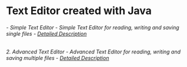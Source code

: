 # Text Editor created with Java
###### - Simple Text Editor - Simple Text Editor for reading, writing and saving single files - [Detailed Description](/doc)

###### 2. Advanced Text Editor - Advanced Text Editor for reading, writing and saving multiple files - [Detailed Description](/doc)

